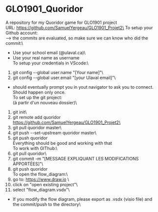 # GLO1901_Quoridor
A repository for my Quoridor game for GLO1901 project\
URL: https://github.com/SamuelYergeau/GLO1901_Projet2\
To setup your Github account:\
--> the commits are evaluated, so make sure we can know who did the commit:\
* Use your school email (@ulaval.ca)\
* Use your real name as username\
To setup your credentials in VScode:\
1. git config --global user.name "[Your name]"\
2. git config --global user.email "[your Ulaval email]"\
* should eventually prompt you in yout navigator to ask you to connect. Should happen only once.\
To set up the git project:\
(à partir d'un nouveau dossier)\
1. git init\
2. git remote add quoridor https://github.com/SamuelYergeau/GLO1901_Projet2\
3. git pull quoridor master\
4. git push --set-upstream quoridor master\
5. git push quoridor\
Everything should be good and working with that\
To work with GIThub:\
1. git pull quoridor\
2. git commit -m "[MESSAGE EXPLIQUANT LES MODIFICATIONS APPORTÉES]"\
3. git push quoridor\
To open the flow_diagram:\
1. go to: https://www.draw.io \
2. click on "open existing project"\
3. select "flow_diagram.vsdx"\
* If you modify the flow diagram, please export as .vsdx (visio file) and the commit/push to the directory\

